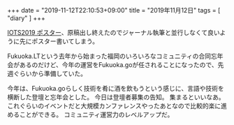 +++
date = "2019-11-12T22:10:53+09:00"
title = "2019年11月12日"
tags = [ "diary" ]
+++

[IOTS2019 ポスター](https://www.iot.ipsj.or.jp/symposium/iots2019-poster/)、原稿出し終えたのでジャーナル執筆と並行しなくて良いように先にポスター書いてしまう。

Fukuoka.LTという去年から始まった福岡のいろいろなコミュニティの合同忘年会があるのだけど、今年の運営をFukuoka.goが任されることになったので、先週ぐらいから準備していた。

今年は、Fukuoka.goらしく技術を肴に酒を飲もうという感じに、言語や技術を横断した登壇と忘年会とした。
今日は登壇者募集の告知。
集まるといいなあ。
これぐらいのイベントだと大規模カンファレンスやったあとなので比較的楽に進めることができる。
コミュニティ運営力のレベルアップだ。
